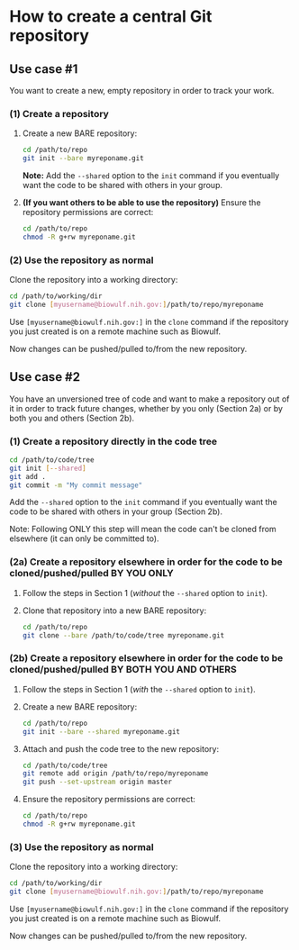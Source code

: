 # How to create a central Git repository

## Use case #1

You want to create a new, empty repository in order to track your work.

### (1) Create a repository

1. Create a new BARE repository:

    ```bash
    cd /path/to/repo
    git init --bare myreponame.git
    ```

    **Note:** Add the `--shared` option to the `init` command if you eventually want the code to be shared with others in your group.

2. **(If you want others to be able to use the repository)** Ensure the repository permissions are correct:

   ```bash
   cd /path/to/repo
   chmod -R g+rw myreponame.git
   ```

### (2) Use the repository as normal

Clone the repository into a working directory:

```bash
cd /path/to/working/dir
git clone [myusername@biowulf.nih.gov:]/path/to/repo/myreponame
```

Use `[myusername@biowulf.nih.gov:]` in the `clone` command if the repository you just created is on a remote machine such as Biowulf.

Now changes can be pushed/pulled to/from the new repository.

## Use case #2

You have an unversioned tree of code and want to make a repository out of it in order to track future changes, whether by you only (Section 2a) or by both you and others (Section 2b).

### (1) Create a repository directly in the code tree

```bash
cd /path/to/code/tree
git init [--shared]
git add .
git commit -m "My commit message"
```

Add the `--shared` option to the `init` command if you eventually want the code to be shared with others in your group (Section 2b).

Note: Following ONLY this step will mean the code can't be cloned from elsewhere (it can only be committed to).

### (2a) Create a repository elsewhere in order for the code to be cloned/pushed/pulled **BY YOU ONLY**

1. Follow the steps in Section 1 (*without* the `--shared` option to `init`).

2. Clone that repository into a new BARE repository:

    ```bash
    cd /path/to/repo
    git clone --bare /path/to/code/tree myreponame.git
    ```

### (2b) Create a repository elsewhere in order for the code to be cloned/pushed/pulled **BY BOTH YOU AND OTHERS**

1. Follow the steps in Section 1 (*with* the `--shared` option to `init`).

2. Create a new BARE repository:

    ```bash
    cd /path/to/repo
    git init --bare --shared myreponame.git
    ```

3. Attach and push the code tree to the new repository:

    ```bash
    cd /path/to/code/tree
    git remote add origin /path/to/repo/myreponame
    git push --set-upstream origin master
    ```

4. Ensure the repository permissions are correct:

   ```bash
   cd /path/to/repo
   chmod -R g+rw myreponame.git
   ```

### (3) Use the repository as normal

Clone the repository into a working directory:

```bash
cd /path/to/working/dir
git clone [myusername@biowulf.nih.gov:]/path/to/repo/myreponame
```

Use `[myusername@biowulf.nih.gov:]` in the `clone` command if the repository you just created is on a remote machine such as Biowulf.

Now changes can be pushed/pulled to/from the new repository.
